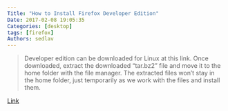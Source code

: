 ```yaml
---
Title: "How to Install Firefox Developer Edition"
Date: 2017-02-08 19:05:35
Categories: [desktop]
tags: [firefox]
Authors: sedlav
---
```


> Developer edition can be downloaded for Linux at this link. Once downloaded, extract the downloaded “tar.bz2” file and move it to the home folder with the file manager. The extracted files won’t stay in the home folder, just temporarily as we work with the files and install them.

[Link](https://www.maketecheasier.com/install-firefox-developer-edition-linux/)
